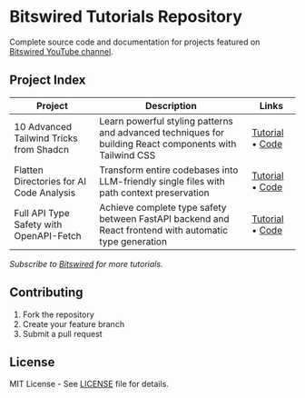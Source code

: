# Bitswired Tutorials Repository

Complete source code and documentation for projects featured on
[Bitswired YouTube channel](https://youtube.com/@bitswired).

## Project Index

| Project                                  | Description                                                                                             | Links                                                                                                |
| ---------------------------------------- | ------------------------------------------------------------------------------------------------------- | ---------------------------------------------------------------------------------------------------- |
| 10 Advanced Tailwind Tricks from Shadcn  | Learn powerful styling patterns and advanced techniques for building React components with Tailwind CSS | [Tutorial](https://youtu.be/9z2Ifq-OPEI) • [Code](projects/10-tailwind-tricks-from-shadcn/README.md) |
| Flatten Directories for AI Code Analysis | Transform entire codebases into LLM-friendly single files with path context preservation                | [Tutorial](https://youtu.be/Q9-DpH0D4vg) • [Code](projects/flatten-dir-for-ai/README.md)             |
| Full API Type Safety with OpenAPI-Fetch  | Achieve complete type safety between FastAPI backend and React frontend with automatic type generation  | [Tutorial](https://youtu.be/qgyCB39hlRM) • [Code](projects/full-api-type-safety/README.md)           |

_Subscribe to [Bitswired](https://youtube.com/@bitswired) for more tutorials._

## Contributing

1. Fork the repository
2. Create your feature branch
3. Submit a pull request

## License

MIT License - See [LICENSE](LICENSE) file for details.
